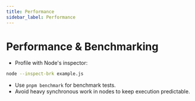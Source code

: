 ```yaml
---
title: Performance
sidebar_label: Performance
---
```


# Performance & Benchmarking

- Profile with Node's inspector:

```bash
node --inspect-brk example.js
```

- Use `pnpm benchmark` for benchmark tests.
- Avoid heavy synchronous work in nodes to keep execution predictable.
